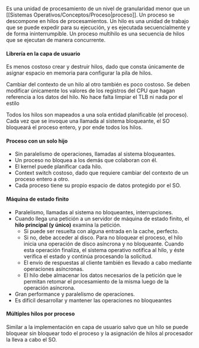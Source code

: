 Es una unidad de procesamiento de un nivel de granularidad menor que un [[Sistemas Operativos/Conceptos/Proceso|proceso]]. Un proceso se descompone en hilos de procesamientos. Un hilo es una unidad de trabajo que se puede expedir para su ejecución, y es ejecutada secuencialmente y de forma ininterrumpible. Un proceso multihilo es una secuencia de hilos que se ejecutan de manera concurrente.

#### Librería en la capa de usuario
Es menos costoso crear y destruir hilos, dado que consta únicamente de asignar espacio en memoria para configurar la pila de hilos.

Cambiar del contexto de un hilo al otro también es poco costoso. Se deben modificar únicamente los valores de los registros del CPU que hagan referencia a los datos del hilo. No hace falta limpiar el TLB ni nada por el estilo

Todos los hilos son mapeados a una sola entidad planificable (el proceso). Cada vez que se invoque una llamada al sistema bloqueante, el SO bloqueará el proceso entero, y por ende todos los hilos.

#### Proceso con un solo hijo
- Sin paralelismo de operaciones, llamadas al sistema bloqueantes.
- Un proceso no bloquea a los demás que colaboran con él.
- El kernel puede planificar cada hilo.
- Context switch costoso, dado que requiere cambiar del contexto de un proceso entero a otro.
- Cada proceso tiene su propio espacio de datos protegido por el SO.

#### Máquina de estado finito
- Paralelismo, llamadas al sistema no bloqueantes, interrupciones.
- Cuando llega una petición a un servidor de máquina de estado finito, el **hilo principal (y único)** examina la petición.
	- Si puede ser resuelta con alguna entrada en la cache, perfecto.
	- Si no, debe acceder al disco. Para no bloquear el proceso, el hilo inicia una operación de disco asíncrona y no bloqueante. Cuando esta operación finaliza, el sistema operativo notifica al hilo, y éste verifica el estado y continúa procesando la solicitud.
	- El envío de respuestas al cliente también es llevado a cabo mediante operaciones asíncronas.
	- El hilo debe almacenar los datos necesarios de la petición que le permitan retomar el procesamiento de la misma luego de la operación asíncrona.
- Gran performance y paralelismo de operaciones.
- Es difícil desarrollar y mantener las operaciones no bloqueantes

#### Múltiples hilos por proceso
Similar a la implementación en capa de usuario salvo que un hilo se puede bloquear sin bloquear todo el proceso y la asignación de hilos al procesador la lleva a cabo el SO.